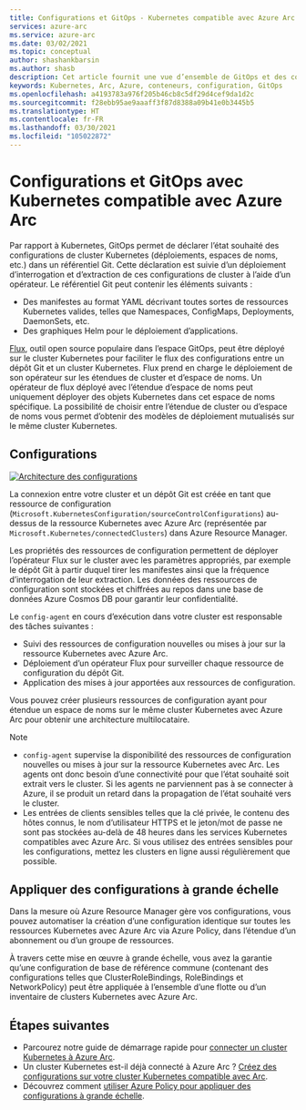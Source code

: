 ```yaml
---
title: Configurations et GitOps - Kubernetes compatible avec Azure Arc
services: azure-arc
ms.service: azure-arc
ms.date: 03/02/2021
ms.topic: conceptual
author: shashankbarsin
ms.author: shasb
description: Cet article fournit une vue d’ensemble de GitOps et des configurations de Kubernetes compatibles avec Azure Arc.
keywords: Kubernetes, Arc, Azure, conteneurs, configuration, GitOps
ms.openlocfilehash: a4193783a976f205b46cb8c5df29d4cef9da1d2c
ms.sourcegitcommit: f28ebb95ae9aaaff3f87d8388a09b41e0b3445b5
ms.translationtype: HT
ms.contentlocale: fr-FR
ms.lasthandoff: 03/30/2021
ms.locfileid: "105022872"
---
```

# <a name="configurations-and-gitops-with-azure-arc-enabled-kubernetes"></a>Configurations et GitOps avec Kubernetes compatible avec Azure Arc

Par rapport à Kubernetes, GitOps permet de déclarer l’état souhaité des configurations de cluster Kubernetes (déploiements, espaces de noms, etc.) dans un référentiel Git. Cette déclaration est suivie d’un déploiement d’interrogation et d’extraction de ces configurations de cluster à l’aide d’un opérateur. Le référentiel Git peut contenir les éléments suivants :
* Des manifestes au format YAML décrivant toutes sortes de ressources Kubernetes valides, telles que Namespaces, ConfigMaps, Deployments, DaemonSets, etc.
* Des graphiques Helm pour le déploiement d’applications.

[Flux](https://docs.fluxcd.io/), outil open source populaire dans l’espace GitOps, peut être déployé sur le cluster Kubernetes pour faciliter le flux des configurations entre un dépôt Git et un cluster Kubernetes. Flux prend en charge le déploiement de son opérateur sur les étendues de cluster et d’espace de noms. Un opérateur de flux déployé avec l’étendue d’espace de noms peut uniquement déployer des objets Kubernetes dans cet espace de noms spécifique. La possibilité de choisir entre l’étendue de cluster ou d’espace de noms vous permet d’obtenir des modèles de déploiement mutualisés sur le même cluster Kubernetes.

## <a name="configurations"></a>Configurations

[ ![Architecture des configurations](./media/conceptual-configurations.png) ](./media/conceptual-configurations.png#lightbox)

La connexion entre votre cluster et un dépôt Git est créée en tant que ressource de configuration (`Microsoft.KubernetesConfiguration/sourceControlConfigurations`) au-dessus de la ressource Kubernetes avec Azure Arc (représentée par `Microsoft.Kubernetes/connectedClusters`) dans Azure Resource Manager. 

Les propriétés des ressources de configuration permettent de déployer l’opérateur Flux sur le cluster avec les paramètres appropriés, par exemple le dépôt Git à partir duquel tirer les manifestes ainsi que la fréquence d’interrogation de leur extraction. Les données des ressources de configuration sont stockées et chiffrées au repos dans une base de données Azure Cosmos DB pour garantir leur confidentialité.

Le `config-agent` en cours d’exécution dans votre cluster est responsable des tâches suivantes :
* Suivi des ressources de configuration nouvelles ou mises à jour sur la ressource Kubernetes avec Azure Arc.
* Déploiement d’un opérateur Flux pour surveiller chaque ressource de configuration du dépôt Git.
* Application des mises à jour apportées aux ressources de configuration. 

Vous pouvez créer plusieurs ressources de configuration ayant pour étendue un espace de noms sur le même cluster Kubernetes avec Azure Arc pour obtenir une architecture multilocataire.

> [!NOTE]
> * `config-agent` supervise la disponibilité des ressources de configuration nouvelles ou mises à jour sur la ressource Kubernetes avec Arc. Les agents ont donc besoin d’une connectivité pour que l’état souhaité soit extrait vers le cluster. Si les agents ne parviennent pas à se connecter à Azure, il se produit un retard dans la propagation de l’état souhaité vers le cluster.
> * Les entrées de clients sensibles telles que la clé privée, le contenu des hôtes connus, le nom d’utilisateur HTTPS et le jeton/mot de passe ne sont pas stockées au-delà de 48 heures dans les services Kubernetes compatibles avec Azure Arc. Si vous utilisez des entrées sensibles pour les configurations, mettez les clusters en ligne aussi régulièrement que possible.

## <a name="apply-configurations-at-scale"></a>Appliquer des configurations à grande échelle

Dans la mesure où Azure Resource Manager gère vos configurations, vous pouvez automatiser la création d’une configuration identique sur toutes les ressources Kubernetes avec Azure Arc via Azure Policy, dans l’étendue d’un abonnement ou d’un groupe de ressources. 

À travers cette mise en œuvre à grande échelle, vous avez la garantie qu’une configuration de base de référence commune (contenant des configurations telles que ClusterRoleBindings, RoleBindings et NetworkPolicy) peut être appliquée à l’ensemble d’une flotte ou d’un inventaire de clusters Kubernetes avec Azure Arc.

## <a name="next-steps"></a>Étapes suivantes

* Parcourez notre guide de démarrage rapide pour [connecter un cluster Kubernetes à Azure Arc](./quickstart-connect-cluster.md).
* Un cluster Kubernetes est-il déjà connecté à Azure Arc ? [Créez des configurations sur votre cluster Kubernetes compatible avec Arc](./tutorial-use-gitops-connected-cluster.md).
* Découvrez comment [utiliser Azure Policy pour appliquer des configurations à grande échelle](./use-azure-policy.md).